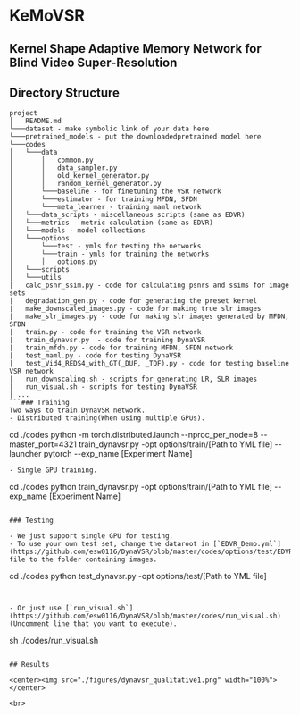 # KeMoVSR
## Kernel Shape Adaptive Memory Network for Blind Video Super-Resolution


## Directory Structure

``` text
project
│   README.md
└───dataset - make symbolic link of your data here
└───pretrained_models - put the downloadedpretrained model here
└───codes
│   └───data
│       │   common.py
│       │   data_sampler.py
│       │   old_kernel_generator.py
│       │   random_kernel_generator.py
│       └───baseline - for finetuning the VSR network
│       └───estimator - for training MFDN, SFDN
│       └───meta_learner - training maml network
│   └───data_scripts - miscellaneous scripts (same as EDVR)
│   └───metrics - metric calculation (same as EDVR)
│   └───models - model collections
│   └───options
│       └───test - ymls for testing the networks
│       └───train - ymls for training the networks
│       │   options.py
│   └───scripts
│   └───utils
|   calc_psnr_ssim.py - code for calculating psnrs and ssims for image sets
|   degradation_gen.py - code for generating the preset kernel
|   make_downscaled_images.py - code for making true slr images
|   make_slr_images.py - code for making slr images generated by MFDN, SFDN
|   train.py - code for training the VSR network
|   train_dynavsr.py  - code for training DynaVSR
|   train_mfdn.py - code for training MFDN, SFDN network
|   test_maml.py - code for testing DynaVSR
|   test_Vid4_REDS4_with_GT(_DUF, _TOF).py - code for testing baseline VSR network
|   run_downscaling.sh - scripts for generating LR, SLR images
|   run_visual.sh - scripts for testing DynaVSR
| ...
```### Training
Two ways to train DynaVSR network.
- Distributed training(When using multiple GPUs).
  ```
  cd ./codes
  python -m torch.distributed.launch --nproc_per_node=8 --master_port=4321 train_dynavsr.py -opt options/train/[Path to YML file] --launcher pytorch --exp_name [Experiment Name]
  ```
- Single GPU training.
  ```
  cd ./codes
  python train_dynavsr.py -opt options/train/[Path to YML file] --exp_name [Experiment Name]
  ```

### Testing

- We just support single GPU for testing. 
  - To use your own test set, change the dataroot in [`EDVR_Demo.yml`](https://github.com/esw0116/DynaVSR/blob/master/codes/options/test/EDVR/EDVR_Demo.yml#L37) file to the folder containing images.

  ```
  cd ./codes
  python test_dynavsr.py -opt options/test/[Path to YML file]
  ```


- Or just use [`run_visual.sh`](https://github.com/esw0116/DynaVSR/blob/master/codes/run_visual.sh) (Uncomment line that you want to execute).
  ```
  sh ./codes/run_visual.sh
  ```

## Results

<center><img src="./figures/dynavsr_qualitative1.png" width="100%"></center>

<br>
